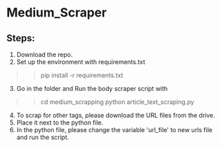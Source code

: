 # Medium_Scraper

## Steps:
1. Download the repo.
2. Set up the environment with requirements.txt 
>> pip install -r requirements.txt 
3. Go in the folder and Run the body scraper script with 
>> cd medium_scrapping
>> python article_text_scraping.py
4. To scrap for other tags, please download the URL files from the drive.
5. Place it next to the python file.
6. In the python file, please change the variable 'url_file' to new urls file and run the script.
